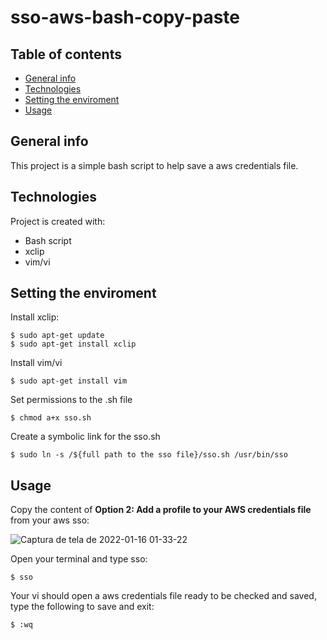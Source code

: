 # sso-aws-bash-copy-paste

## Table of contents
* [General info](#general-info)
* [Technologies](#technologies)
* [Setting the enviroment](#setting-the-enviroment)
* [Usage](#usage)

## General info
This project is a simple bash script to help save a aws credentials file.

## Technologies
Project is created with:
* Bash script
* xclip
* vim/vi

## Setting the enviroment
Install xclip:
```
$ sudo apt-get update
$ sudo apt-get install xclip
```
Install vim/vi
```
$ sudo apt-get install vim
```

Set permissions to the .sh file
```
$ chmod a+x sso.sh
```


Create a symbolic link for the sso.sh
```
$ sudo ln -s /${full path to the sso file}/sso.sh /usr/bin/sso
```

## Usage
Copy the content of **Option 2: Add a profile to your AWS credentials file** from your aws sso:

![Captura de tela de 2022-01-16 01-33-22](https://user-images.githubusercontent.com/11368461/149647423-1e27356f-c4e1-4273-8ebe-203dc7478e14.png)

Open your terminal and type sso:
```
$ sso
```
Your vi should open a aws credentials file ready to be checked and saved, type the following to save and exit:
```
$ :wq
```

